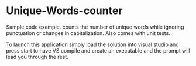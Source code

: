 # Unique-Words-counter
Sample code example. counts the number of unique words while ignoring punctuation or changes in capitalization. Also comes with unit tests.

To launch this application simply load the solution into visual studio and press start to have VS compile and create an executable and the prompt will lead you through the rest.
